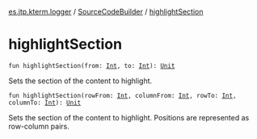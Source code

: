 [es.jtp.kterm.logger](../index.md) / [SourceCodeBuilder](index.md) / [highlightSection](./highlight-section.md)

# highlightSection

`fun highlightSection(from: `[`Int`](https://kotlinlang.org/api/latest/jvm/stdlib/kotlin/-int/index.html)`, to: `[`Int`](https://kotlinlang.org/api/latest/jvm/stdlib/kotlin/-int/index.html)`): `[`Unit`](https://kotlinlang.org/api/latest/jvm/stdlib/kotlin/-unit/index.html)

Sets the section of the content to highlight.

`fun highlightSection(rowFrom: `[`Int`](https://kotlinlang.org/api/latest/jvm/stdlib/kotlin/-int/index.html)`, columnFrom: `[`Int`](https://kotlinlang.org/api/latest/jvm/stdlib/kotlin/-int/index.html)`, rowTo: `[`Int`](https://kotlinlang.org/api/latest/jvm/stdlib/kotlin/-int/index.html)`, columnTo: `[`Int`](https://kotlinlang.org/api/latest/jvm/stdlib/kotlin/-int/index.html)`): `[`Unit`](https://kotlinlang.org/api/latest/jvm/stdlib/kotlin/-unit/index.html)

Sets the section of the content to highlight.
Positions are represented as row-column pairs.

